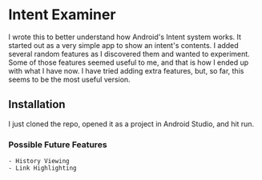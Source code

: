 # Intent Examiner

I wrote this to better understand how Android's Intent system works.  It started out as a very simple app to show an intent's contents. I added several random features as I discovered them and wanted to experiment.  Some of those features seemed useful to me, and that is how I ended up with what I have now.  I have tried adding extra features, but, so far, this seems to be the most useful version.

## Installation

I just cloned the repo, opened it as a project in Android Studio, and hit run.

### Possible Future Features

	- History Viewing
	- Link Highlighting